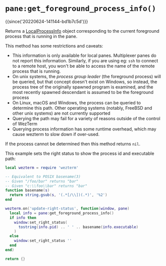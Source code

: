 # `pane:get_foreground_process_info()`

{{since('20220624-141144-bd1b7c5d')}}

Returns a [LocalProcessInfo](../LocalProcessInfo.md) object corresponding to the current foreground process that is running in the pane.

This method has some restrictions and caveats:

* This information is only available for local panes.  Multiplexer panes do not report this information.  Similarly, if you are using eg: `ssh` to connect to a remote host, you won't be able to access the name of the remote process that is running.
* On unix systems, the *process group leader* (the foreground process) will be queried, but that concept doesn't exist on Windows, so instead, the process tree of the originally spawned program is examined, and the most recently spawned descendant is assumed to be the foreground process
* On Linux, macOS and Windows, the process can be queried to determine this path. Other operating systems (notably, FreeBSD and other unix systems) are not currently supported
* Querying the path may fail for a variety of reasons outside of the control of WezTerm
* Querying process information has some runtime overhead, which may cause wezterm to slow down if over-used.

If the process cannot be determined then this method returns `nil`.

This example sets the right status to show the process id and executable path:

```lua
local wezterm = require 'wezterm'

-- Equivalent to POSIX basename(3)
-- Given "/foo/bar" returns "bar"
-- Given "c:\\foo\\bar" returns "bar"
function basename(s)
  return string.gsub(s, '(.*[/\\])(.*)', '%2')
end

wezterm.on('update-right-status', function(window, pane)
  local info = pane:get_foreground_process_info()
  if info then
    window:set_right_status(
      tostring(info.pid) .. ' ' .. basename(info.executable)
    )
  else
    window:set_right_status ''
  end
end)

return {}
```


